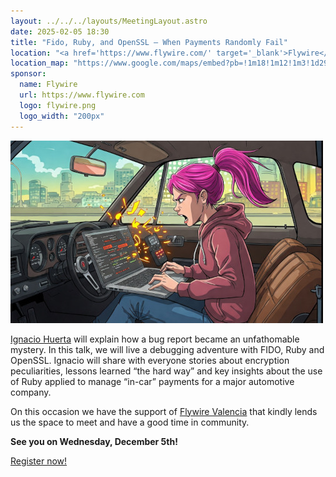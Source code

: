 ```yaml
---
layout: ../../../layouts/MeetingLayout.astro
date: 2025-02-05 18:30
title: "Fido, Ruby, and OpenSSL – When Payments Randomly Fail"
location: "<a href='https://www.flywire.com/' target='_blank'>Flywire</a> Valencia C/ Grabador Esteve 14 (bajo), 46004 Valencia"
location_map: "https://www.google.com/maps/embed?pb=!1m18!1m12!1m3!1d2947.5978561179118!2d-0.3702984243492851!3d39.470707112674035!2m3!1f0!2f0!3f0!3m2!1i1024!2i768!4f13.1!3m3!1m2!1s0xd6048b0d84869f5%3A0x83d3ec01c276eea8!2sFlywire!5e1!3m2!1sen!2ses!4v1737658178597!5m2!1sen!2ses"
sponsor:
  name: Flywire
  url: https://www.flywire.com
  logo: flywire.png
  logo_width: "200px"
---
```


![Debugging in-car payments](../../../images/fido-openssl-ruby_small.jpg)

[Ignacio Huerta](https://www.meetup.com/members/200397592/group/7807852/) will explain how a bug report became an unfathomable mystery. In this talk, we will live a debugging adventure with FIDO, Ruby and OpenSSL. Ignacio will share with everyone stories about encryption peculiarities, lessons learned “the hard way” and key insights about the use of Ruby applied to manage “in-car” payments for a major automotive company.


On this occasion we have the support of [Flywire Valencia](https://www.flywire.com) that kindly lends us the space to meet and have a good time in community.

**See you on Wednesday, December 5th!**

<div class="has-text-centered">
  <a href="https://www.meetup.com/vlctechhub/events/305775996/" target="_blank" class="button has-background-red">Register now!</a>
</div>